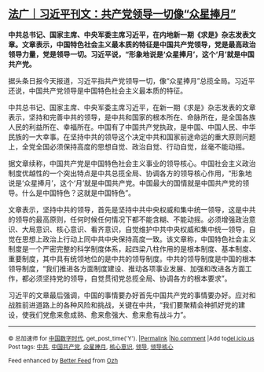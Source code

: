 <!--1594981535000-->
[法广｜习近平刊文：共产党领导一切像“众星捧月”](https://chinadigitaltimes.net/chinese/2020/07/%e6%b3%95%e5%b9%bf%ef%bd%9c%e4%b9%a0%e8%bf%91%e5%b9%b3%e5%88%8a%e6%96%87%ef%bc%9a%e5%85%b1%e4%ba%a7%e5%85%9a%e9%a2%86%e5%af%bc%e4%b8%80%e5%88%87%e5%83%8f%e4%bc%97%e6%98%9f%e6%8d%a7%e6%9c%88/)
------

<p><strong>中共总书记、国家主席、中央军委主席习近平，在内地新一期《求是》杂志发表文章。文章表示，中国特色社会主义最本质的特征是中国共产党领导，党是最高政治领导力量，党是领导一切。习近平说，“形象地说是‘众星捧月’，这个‘月’就是中国共产党。</strong></p><p>据头条日报今天报道，习近平指共产党领导一切，像“众星捧月”总揽全局。习近平还说，中国共产党领导是中国特色社会主义最本质的特征。</p><p>中共总书记、国家主席、中央军委主席习近平，在新一期《求是》杂志发表的文章表示，坚持和完善中共的领导，是中共和国家的根本所在、命脉所在，是全国各族人民的利益所在、幸福所在。中国有了中国共产党执政，是中国、中国人民、中华民族的一大幸事。在坚持中共的领导这个决定中共和国家前途命运的重大原则问题上，全党全国必须保持高度的思想自觉、政治自觉、行动自觉，丝毫不能动摇。</p><p>据文章续称，中国共产党是中国特色社会主义事业的领导核心。中国社会主义政治制度优越性的一个突出特点是中共总揽全局、协调各方的领导核心作用，“形象地说是‘众星捧月’，这个‘月’就是中国共产党。中国最大的国情就是中国共产党的领导。什么是中国特色？这就是中国特色”。</p><p>文章表示，坚持中共的领导，首先是坚持中共中央权威和集中统一领导，这是中共的领导的最高原则，任何时候任何情况下都不能含糊、不能动摇。必须增强政治意识、大局意识、核心意识、看齐意识，自觉维护中共中央权威和集中统一领导，自觉在思想上政治上行动上同中共中央保持高度一致。该文章称，中国特色社会主义制度是一个严密完整的科学制度体系，起四梁八柱作用的是根本制度、基本制度、重要制度，其中具有统领地位的是中共的领导制度。中共的领导制度是中国的根本领导制度，“我们推进各方面制度建设、推动各项事业发展、加强和改进各方面工作，都必须坚持党的领导，自觉贯彻党总揽全局、协调各方的根本要求”。</p><p>习近平的文章最后强调，中国的事情要办好首先中国共产党的事情要办好。应对和战胜前进道路上的各种风险和挑战，关键在中共，“我们要聚精会神抓好党的建设，使我们党愈来愈成熟、愈来愈强大、愈来愈有战斗力”。</p><hr /><p><small>&copy; 总加速师 for <a href="https://chinadigitaltimes.net/chinese">中国数字时代</a>, get_post_time('Y'). |<a href="https://chinadigitaltimes.net/chinese/2020/07/%e6%b3%95%e5%b9%bf%ef%bd%9c%e4%b9%a0%e8%bf%91%e5%b9%b3%e5%88%8a%e6%96%87%ef%bc%9a%e5%85%b1%e4%ba%a7%e5%85%9a%e9%a2%86%e5%af%bc%e4%b8%80%e5%88%87%e5%83%8f%e4%bc%97%e6%98%9f%e6%8d%a7%e6%9c%88/">Permalink</a> |<a href="https://chinadigitaltimes.net/chinese/2020/07/%e6%b3%95%e5%b9%bf%ef%bd%9c%e4%b9%a0%e8%bf%91%e5%b9%b3%e5%88%8a%e6%96%87%ef%bc%9a%e5%85%b1%e4%ba%a7%e5%85%9a%e9%a2%86%e5%af%bc%e4%b8%80%e5%88%87%e5%83%8f%e4%bc%97%e6%98%9f%e6%8d%a7%e6%9c%88/#comments">No comment</a> |Add to<a href="http://del.icio.us/post?url=https://chinadigitaltimes.net/chinese/2020/07/%e6%b3%95%e5%b9%bf%ef%bd%9c%e4%b9%a0%e8%bf%91%e5%b9%b3%e5%88%8a%e6%96%87%ef%bc%9a%e5%85%b1%e4%ba%a7%e5%85%9a%e9%a2%86%e5%af%bc%e4%b8%80%e5%88%87%e5%83%8f%e4%bc%97%e6%98%9f%e6%8d%a7%e6%9c%88/&amp;title=法广｜习近平刊文：共产党领导一切像“众星捧月”">del.icio.us</a><br/>Post tags: <a href="https://chinadigitaltimes.net/chinese/tag/%e4%b8%ad%e5%85%b1/" rel="tag">中共</a>, <a href="https://chinadigitaltimes.net/chinese/tag/%e4%b8%ad%e5%9b%bd%e5%85%b1%e4%ba%a7%e5%85%9a/" rel="tag">中国共产党</a>, <a href="https://chinadigitaltimes.net/chinese/tag/%e4%bc%97%e6%98%9f%e6%8d%a7%e6%9c%88/" rel="tag">众星捧月</a>, <a href="https://chinadigitaltimes.net/chinese/tag/%e6%a0%b8%e5%bf%83%e6%84%8f%e8%af%86/" rel="tag">核心意识</a>, <a href="https://chinadigitaltimes.net/chinese/tag/%e9%a2%86%e5%af%bc/" rel="tag">领导</a>, <a href="https://chinadigitaltimes.net/chinese/tag/%e9%a2%86%e5%af%bc%e6%a0%b8%e5%bf%83/" rel="tag">领导核心</a><br/></small></p><p><small>Feed enhanced by <a href='http://planetozh.com/blog/my-projects/wordpress-plugin-better-feed-rss/'>Better Feed</a> from  <a href='http://planetozh.com/blog/'>Ozh</a></small></p>
